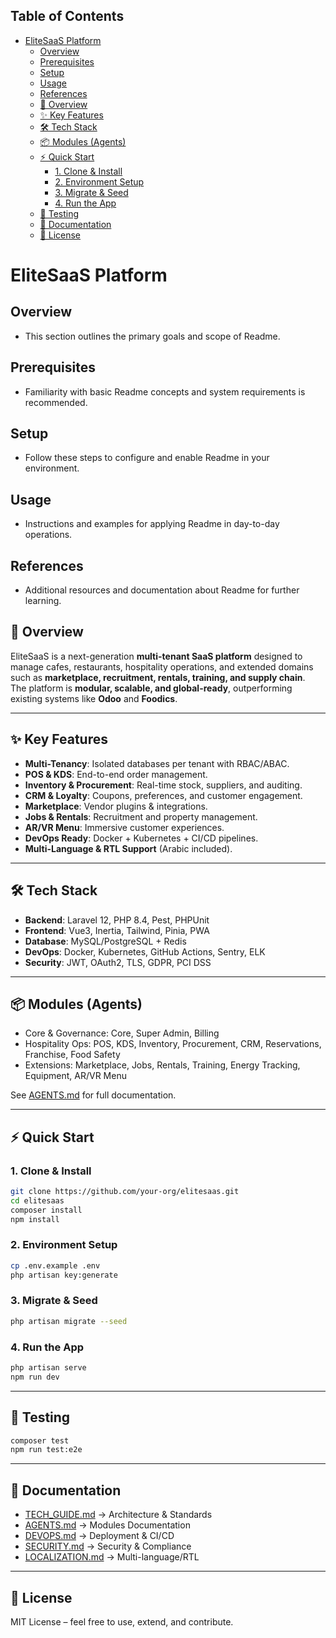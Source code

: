 <!-- START doctoc generated TOC please keep comment here to allow auto update -->
<!-- DON'T EDIT THIS SECTION, INSTEAD RE-RUN doctoc TO UPDATE -->
## Table of Contents

- [EliteSaaS Platform](#elitesaas-platform)
  - [Overview](#overview)
  - [Prerequisites](#prerequisites)
  - [Setup](#setup)
  - [Usage](#usage)
  - [References](#references)
  - [🚀 Overview](#-overview)
  - [✨ Key Features](#-key-features)
  - [🛠️ Tech Stack](#-tech-stack)
  - [📦 Modules (Agents)](#-modules-agents)
  - [⚡ Quick Start](#-quick-start)
    - [1. Clone & Install](#1-clone--install)
    - [2. Environment Setup](#2-environment-setup)
    - [3. Migrate & Seed](#3-migrate--seed)
    - [4. Run the App](#4-run-the-app)
  - [🧪 Testing](#-testing)
  - [📖 Documentation](#-documentation)
  - [📌 License](#-license)

<!-- END doctoc generated TOC please keep comment here to allow auto update -->

# EliteSaaS Platform

## Overview
- This section outlines the primary goals and scope of Readme.

## Prerequisites
- Familiarity with basic Readme concepts and system requirements is recommended.

## Setup
- Follow these steps to configure and enable Readme in your environment.

## Usage
- Instructions and examples for applying Readme in day-to-day operations.

## References
- Additional resources and documentation about Readme for further learning.


## 🚀 Overview
EliteSaaS is a next-generation **multi-tenant SaaS platform** designed to manage cafes, restaurants, hospitality operations, and extended domains such as **marketplace, recruitment, rentals, training, and supply chain**.  
The platform is **modular, scalable, and global-ready**, outperforming existing systems like **Odoo** and **Foodics**.

---

## ✨ Key Features
- **Multi-Tenancy**: Isolated databases per tenant with RBAC/ABAC.  
- **POS & KDS**: End-to-end order management.  
- **Inventory & Procurement**: Real-time stock, suppliers, and auditing.  
- **CRM & Loyalty**: Coupons, preferences, and customer engagement.  
- **Marketplace**: Vendor plugins & integrations.  
- **Jobs & Rentals**: Recruitment and property management.  
- **AR/VR Menu**: Immersive customer experiences.  
- **DevOps Ready**: Docker + Kubernetes + CI/CD pipelines.  
- **Multi-Language & RTL Support** (Arabic included).  

---

## 🛠️ Tech Stack
- **Backend**: Laravel 12, PHP 8.4, Pest, PHPUnit  
- **Frontend**: Vue3, Inertia, Tailwind, Pinia, PWA  
- **Database**: MySQL/PostgreSQL + Redis  
- **DevOps**: Docker, Kubernetes, GitHub Actions, Sentry, ELK  
- **Security**: JWT, OAuth2, TLS, GDPR, PCI DSS  

---

## 📦 Modules (Agents)
- Core & Governance: Core, Super Admin, Billing  
- Hospitality Ops: POS, KDS, Inventory, Procurement, CRM, Reservations, Franchise, Food Safety  
- Extensions: Marketplace, Jobs, Rentals, Training, Energy Tracking, Equipment, AR/VR Menu  

See [AGENTS.md](AGENTS.md) for full documentation.  

---

## ⚡ Quick Start

### 1. Clone & Install
```bash
git clone https://github.com/your-org/elitesaas.git
cd elitesaas
composer install
npm install
```

### 2. Environment Setup
```bash
cp .env.example .env
php artisan key:generate
```

### 3. Migrate & Seed
```bash
php artisan migrate --seed
```

### 4. Run the App
```bash
php artisan serve
npm run dev
```

---

## 🧪 Testing
```bash
composer test
npm run test:e2e
```

---

## 📖 Documentation
- [TECH_GUIDE.md](TECH_GUIDE.md) → Architecture & Standards  
- [AGENTS.md](AGENTS.md) → Modules Documentation  
- [DEVOPS.md](DEVOPS.md) → Deployment & CI/CD  
- [SECURITY.md](SECURITY.md) → Security & Compliance  
- [LOCALIZATION.md](LOCALIZATION.md) → Multi-language/RTL  

---

## 📌 License
MIT License – feel free to use, extend, and contribute.
